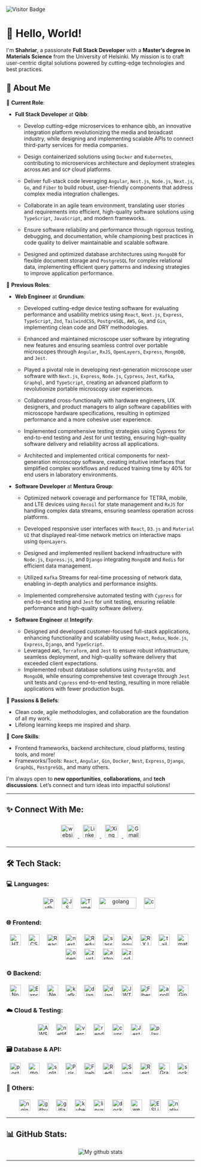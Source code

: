 ![Visitor Badge](https://visitor-badge.laobi.icu/badge?page_id=shahsau.shahsau)

# 👋 Hello, World!

I'm **Shahriar**, a passionate **Full Stack Developer** with a **Master’s degree in Materials Science** from the University of Helsinki. My mission is to craft user-centric digital solutions powered by cutting-edge technologies and best practices.

## 🚀 About Me

🌟 **Current Role**:
 - **Full Stack Developer** at **Qibb**:
   - Develop cutting-edge microservices to enhance qibb, an innovative integration platform revolutionizing the media and broadcast industry, while designing and implementing scalable APIs to connect third-party services for media companies.

   - Design containerized solutions using `Docker` and `Kubernetes`, contributing to microservices architecture and deployment strategies across `AWS` and `GCP` cloud platforms.

   - Deliver full-stack code leveraging `Angular`, `Nest.js`, `Node.js`, `Next.js`, `Go`, and `Fiber` to build robust, user-friendly components that address complex media integration challenges.

   - Collaborate in an agile team environment, translating user stories and requirements into efficient, high-quality software solutions using `TypeScript`, `JavaScript`, and modern frameworks.

   - Ensure software reliability and performance through rigorous testing, debugging, and documentation, while championing best practices in code quality to deliver maintainable and scalable software.
     
   - Designed and optimized database architectures using `MongoDB` for flexible document storage and `PostgreSQL` for complex relational data, implementing efficient query patterns and indexing strategies to improve application performance.


🌟 **Previous Roles**:
- **Web Engineer** at **Grundium**:
   - Developed cutting-edge device testing software for evaluating performance and usability metrics using `React`, `Next.js`, `Express`, `TypeScript`, `Zod`, `TailwindCSS`, `PostgreSQL`, `AWS`, `Go`, and `Gin`, implementing clean code and DRY methodologies.

   - Enhanced and maintained microscope user software by integrating new features and ensuring seamless control over portable microscopes through `Angular`, `RxJS`, `OpenLayers`, `Express`, `MongoDB`, and `Jest`.

   - Played a pivotal role in developing next-generation microscope user software with `Next.js`, `Express`, `Node.js`, `Cypress`, `Jest`, `Kafka`, `Graphql`, and `TypeScript`, creating an advanced platform to revolutionize portable microscopy user experiences.

   - Collaborated cross-functionally with hardware engineers, UX designers, and product managers to align software capabilities with microscope hardware specifications, resulting in optimized performance and a more cohesive user experience.

   - Implemented comprehensive testing strategies using Cypress for end-to-end testing and Jest for unit testing, ensuring high-quality software delivery and reliability across all applications.

   - Architected and implemented critical components for next-generation microscopy software, creating intuitive interfaces that simplified complex workflows and reduced training time by 40% for end users in laboratory environments.

- **Software Developer** at **Mentura Group**:
  - Optimized network coverage and performance for TETRA, mobile, and LTE devices using `Recoil` for state management and `RxJS` for handling complex data streams, ensuring seamless operation across platforms.

  - Developed responsive user interfaces with `React`, `D3.js` and `Material UI` that displayed real-time network metrics on interactive maps using `OpenLayers`.

  - Designed and implemented resilient backend infrastructure with `Node.js`, `Express.js`, and `Django` integrating `MongoDB` and `Redis` for efficient data management.

  - Utilized `Kafka` Streams for real-time processing of network data, enabling in-depth analytics and performance insights.

  - Implemented comprehensive automated testing with `Cypress` for end-to-end testing and `Jest` for unit testing, ensuring reliable performance and high-quality software delivery.

 
- **Software Engineer** at **Integrify**:
  - Designed and developed customer-focused full-stack applications, enhancing functionality and scalability using `React`, `Redux`, `Node.js`, `Express`, `Django`, and `TypeScript`.
  - Leveraged `AWS`, `Terraform`, and `Jest` to ensure robust infrastructure, seamless deployment, and high-quality software delivery that exceeded client expectations.
  - Implemented robust database solutions using `PostgreSQL` and `MongoDB`, while ensuring comprehensive test coverage through `Jest` unit tests and `Cypress` end-to-end testing, resulting in more reliable applications with fewer production bugs.

🌟 **Passions & Beliefs**:
- Clean code, agile methodologies, and collaboration are the foundation of all my work.
- Lifelong learning keeps me inspired and sharp.

💼 **Core Skills**:
- Frontend frameworks, backend architecture, cloud platforms, testing tools, and more!
- Frameworks/Tools: `React`, `Angular`, `Gin`, `Docker`, `Nest`, `Express`, `Django`, `GraphQL`, `PostgreSQL`, and many others.

I'm always open to **new opportunities**, **collaborations**, and **tech discussions**. Let’s connect and turn ideas into impactful solutions!

---

## ✨ Connect With Me:

<p align="center">
  <a href="https://shahsau.vercel.app/" target="_blank" rel="noopener noreferrer">
    <img src="https://img.shields.io/badge/website-000000?style=for-the-badge&logo=About.me&logoColor=white" alt="website" height="35" style="margin:10px">
  </a>
  <a href="https://www.linkedin.com/in/shahriar-saurov/" target="_blank" rel="noopener noreferrer">
    <img src="https://img.shields.io/badge/LinkedIn-0077B5?style=for-the-badge&logo=linkedin&logoColor=white" alt="LinkedIn" height="35" style="margin:10px">
  </a>
<!--   <a href="https://twitter.com/saurov_shahriar" target="_blank" rel="noopener noreferrer">
    <img src="https://img.shields.io/badge/Twitter-1DA1F2?style=for-the-badge&logo=twitter&logoColor=white" alt="Twitter" height="35" style="margin:10px">
  </a> -->
  <a href="https://www.xing.com/profile/Shahriar_Saurov/web_profiles" target="_blank" rel="noopener noreferrer">
    <img src="https://img.shields.io/badge/xing-%23006567.svg?style=for-the-badge&logo=xing&logoColor=white" alt="Xing" height="35" style="margin:10px">
  </a>
  <a href="mailto:shahriarksaurov@gmail.com">
    <img src="https://img.shields.io/badge/Gmail-D14836?style=for-the-badge&logo=gmail&logoColor=white" alt="Gmail" height="35" style="margin:10px">
  </a>
</p>

---

## 🛠️ Tech Stack:

### 💻 Languages:
<div align="center">
  <img src="https://img.shields.io/badge/Python-3776AB?style=for-the-badge&logo=python&logoColor=white" alt="Python" height="30" style="vertical-align:top; margin:4px">&nbsp;&nbsp;
  <img src="https://img.shields.io/badge/JavaScript-323330?style=for-the-badge&logo=javascript&logoColor=F7DF1E" alt="JS" height="30" style="vertical-align:top; margin:4px">&nbsp;&nbsp;
  <img src="https://img.shields.io/badge/TypeScript-007ACC?style=for-the-badge&logo=typescript&logoColor=white" alt="Typescript" height="30" style="vertical-align:top; margin:4px">&nbsp;&nbsp;
  <img src="https://img.shields.io/badge/go-%2300ADD8.svg?style=for-the-badge&logo=go&logoColor=white" alt="golang" height="30" width="100" style="vertical-align:top; margin:4px">&nbsp;&nbsp;
  <img src="https://img.shields.io/badge/C-00599C?style=for-the-badge&logo=c&logoColor=white" alt="c" height="30" style="vertical-align:top; margin:4px">&nbsp;&nbsp;
</div>

### 🌐 Frontend:
<div align="center">
  <img src="https://img.shields.io/badge/HTML5-E34F26?style=for-the-badge&logo=html5&logoColor=white" alt="HTML5" height="30" style="vertical-align:top; margin:4px">&nbsp;&nbsp;
  <img src="https://img.shields.io/badge/CSS3-1572B6?style=for-the-badge&logo=css3&logoColor=white" alt="CSS3" height="30" style="vertical-align:top; margin:4px">&nbsp;&nbsp;
  <img src="https://img.shields.io/badge/React-20232A?style=for-the-badge&logo=react&logoColor=61DAFB" alt="React" height="30" style="vertical-align:top; margin:4px">&nbsp;&nbsp;
  <img src="https://img.shields.io/badge/next.js-000000?style=for-the-badge&logo=nextdotjs&logoColor=white" alt="next-js" height="30" style="vertical-align:top; margin:4px">&nbsp;&nbsp; 
  <img src="https://img.shields.io/badge/redux-%23593d88.svg?style=for-the-badge&logo=redux&logoColor=white" alt="Redux" height="30" style="vertical-align:top; margin:4px">&nbsp;&nbsp;
  <img src="https://img.shields.io/badge/Sass-CC6699?style=for-the-badge&logo=sass&logoColor=white" alt="sass" height="30" style="vertical-align:top; margin:4px">&nbsp;&nbsp;
  <img src="https://img.shields.io/badge/angular-%23DD0031.svg?style=for-the-badge&logo=angular&logoColor=white" alt="Angular" height="30" style="vertical-align:top; margin:4px">&nbsp;&nbsp;
  <img src="https://img.shields.io/badge/rxjs-%23B7178C.svg?style=for-the-badge&logo=reactivex&logoColor=white"  alt="RXJS" height="30" style="vertical-align:top; margin:4px">&nbsp;&nbsp;
  <img src="https://img.shields.io/badge/Tailwind_CSS-38B2AC?style=for-the-badge&logo=tailwind-css&logoColor=white" alt="tailwind" height="30" style="vertical-align:top; margin:4px">&nbsp;&nbsp;
  <img src="https://img.shields.io/badge/Material%20UI-007FFF?style=for-the-badge&logo=mui&logoColor=white" alt="material-UI" height="30" style="vertical-align:top; margin:4px">&nbsp;&nbsp;
 <img src='https://img.shields.io/badge/Openlayers-100000?style=for-the-badge&logo=openlayers&logoColor=white&labelColor=41C73F&color=34CA52' alt="openlayers" height="30" style="vertical-align:top; margin:4px">&nbsp;&nbsp;
<!--   <img src="https://img.shields.io/badge/Gatsby-%23663399.svg?style=for-the-badge&logo=gatsby&logoColor=white" alt="gatsby-js" height="30" style="vertical-align:top; margin:4px">&nbsp;&nbsp;  -->
<!--   <img src="https://img.shields.io/badge/chakra-%234ED1C5.svg?style=for-the-badge&logo=chakraui&logoColor=white" alt="chakra-ui" height="30" style="vertical-align:top; margin:4px">&nbsp;&nbsp;  -->
  <img src="https://img.shields.io/badge/zustand-%2320232a.svg?style=for-the-badge&logo=react&logoColor=%2361DAFB" alt="zystand" height="30" style="vertical-align:top; margin:4px">&nbsp;&nbsp; 
  <img src="https://img.shields.io/badge/astro-%232C2052.svg?style=for-the-badge&logo=astro&logoColor=white" alt="astro" height="30" style="vertical-align:top; margin:4px">&nbsp;&nbsp; 
  <img src="https://img.shields.io/badge/zod-2ea44f?logo=zod&logoColor=%23f0f0f0&style=for-the-badge" alt="zod"height="30" style="vertical-align:top; margin:4px">&nbsp;&nbsp;
</div>

### ⚙️ Backend:
<div align="center">
  <img src="https://img.shields.io/badge/Node.js-339933?style=for-the-badge&logo=nodedotjs&logoColor=white" alt="Node" height="30" style="vertical-align:top; margin:4px">&nbsp;&nbsp;
  <img src="https://img.shields.io/badge/express.js-%23404d59.svg?style=for-the-badge&logo=express&logoColor=%2361DAFB" alt="Express" height="30" style="vertical-align:top; margin:4px">&nbsp;&nbsp;
  <img src="https://img.shields.io/badge/nestjs-%23E0234E.svg?style=for-the-badge&logo=nestjs&logoColor=white" alt="NestJS" height="30" style="vertical-align:top; margin:4px">&nbsp;&nbsp;
  <img src="https://img.shields.io/badge/Apache%20Kafka-000?style=for-the-badge&logo=apachekafka" alt="kafka" height="30" style="vertical-align:top; margin:4px">&nbsp;&nbsp;
  <img src="https://img.shields.io/badge/Django-092E20?style=for-the-badge&logo=django&logoColor=white" alt="django" height="30" style="vertical-align:top; margin:4px">&nbsp;&nbsp;
  <img src="https://img.shields.io/badge/django%20rest-ff1709?style=for-the-badge&logo=django&logoColor=white" alt="django-rest" height="30" style="vertical-align:top; margin:4px">&nbsp;&nbsp;
  <img src="https://img.shields.io/badge/JWT-000000?style=for-the-badge&logo=JSON%20web%20tokens&logoColor=white" alt="JWT" height="30" style="vertical-align:top; margin:4px">&nbsp;&nbsp;
  <img src="https://img.shields.io/badge/Go%20Fiber-gray?style=for-the-badge&logo=go&logoColor=white" alt="Fiber" height="30" style="vertical-align:top; margin:4px">&nbsp;&nbsp; 
  <img src="https://img.shields.io/badge/-ApolloGraphQL-311C87?style=for-the-badge&logo=apollo-graphql" alt="apollo-graphq" height="30" style="vertical-align:top; margin:4px">&nbsp;&nbsp;
  <img src="https://img.shields.io/badge/Gin-black?style=for-the-badge&logo=gin&logoColor=white" alt="Gin-go" height="30" style="vertical-align:top; margin:4px">&nbsp;&nbsp;
</div>

### ☁️ Cloud & Testing:
<div align="center">
  <img src="https://img.shields.io/badge/AWS-%23FF9900.svg?style=for-the-badge&logo=amazon-aws&logoColor=white" alt="AWS" height="30" style="vertical-align:top; margin:4px">&nbsp;&nbsp;
  <img src="https://img.shields.io/badge/Netlify-00C7B7?style=for-the-badge&logo=netlify&logoColor=white" alt="netlify" height="30" style="vertical-align:top; margin:4px">&nbsp;&nbsp;
  <img src="https://img.shields.io/badge/vercel-%23000000.svg?style=for-the-badge&logo=vercel&logoColor=white" alt="vercel" height="30" style="vertical-align:top; margin:4px">&nbsp;&nbsp;
  <img src="https://img.shields.io/badge/Render-%46E3B7.svg?style=for-the-badge&logo=render&logoColor=white" alt="render" height="30" style="vertical-align:top; margin:4px">&nbsp;&nbsp;
  <img src="https://img.shields.io/badge/-cypress-%23E5E5E5?style=for-the-badge&logo=cypress&logoColor=058a5e" alt="cypress" height="30" style="vertical-align:top; margin:4px">&nbsp;&nbsp;
  <img src="https://img.shields.io/badge/-jest-%23C21325?style=for-the-badge&logo=jest&logoColor=white" alt="Jest" height="30" style="vertical-align:top; margin:4px">&nbsp;&nbsp;
  <img src="https://img.shields.io/badge/-playwright-%232EAD33?style=for-the-badge&logo=playwright&logoColor=white" alt="playwright" height="30" style="vertical-align:top; margin:4px">&nbsp;&nbsp;
</div>

### 🗃️ Database & API:
<div align="center">
 <img src="https://img.shields.io/badge/PostgreSQL-316192?style=for-the-badge&logo=postgresql&logoColor=white" alt="postgre" height="30" style="vertical-align:top; margin:4px">&nbsp;&nbsp;
 <img src="https://img.shields.io/badge/MongoDB-4EA94B?style=for-the-badge&logo=mongodb&logoColor=white" alt="mongo" height="30" style="vertical-align:top; margin:4px">&nbsp;&nbsp;	
 <img src="https://img.shields.io/badge/SQLite-07405E?style=for-the-badge&logo=sqlite&logoColor=white" alt="sqlite" height="30" style="vertical-align:top; margin:4px">&nbsp;&nbsp;	
 <img src="https://img.shields.io/badge/Prisma-3982CE?style=for-the-badge&logo=Prisma&logoColor=white" alt="Prisma" height="30" style="vertical-align:top; margin:4px">&nbsp;&nbsp;
 <img src="https://img.shields.io/badge/firebase-ffca28?style=for-the-badge&logo=firebase&logoColor=black" alt="Firebase" height="30" style="vertical-align:top; margin:4px">&nbsp;&nbsp;
 <img src="https://img.shields.io/badge/redis-CC0000.svg?&style=for-the-badge&logo=redis&logoColor=white" alt="Redis" height="30" style="vertical-align:top; margin:4px">&nbsp;&nbsp;
 <img src="https://img.shields.io/badge/Supabase-3ECF8E?style=for-the-badge&logo=supabase&logoColor=white" alt="Supabase" height="30" style="vertical-align:top; margin:4px">&nbsp;&nbsp;
 <img src="https://img.shields.io/badge/restapi-109989?style=for-the-badge&logo=FASTAPI&logoColor=white" alt="Rest Api" height="30" style="vertical-align:top; margin:4px">&nbsp;&nbsp;
 <img src="https://img.shields.io/badge/GraphQl-E10098?style=for-the-badge&logo=graphql&logoColor=white" alt="GraphQl" height="30" style="vertical-align:top; margin:4px">&nbsp;&nbsp;
 <img src="https://img.shields.io/badge/Socket.io-black?style=for-the-badge&logo=socket.io&badgeColor=010101" alt="socket" height="30" style="vertical-align:top; margin:4px">&nbsp;&nbsp;

</div>

### 🎯 Others:
<div align="center">
 <img src="https://img.shields.io/badge/nginx-%23009639.svg?style=for-the-badge&logo=nginx&logoColor=white" alt="nginx" height="30" style="vertical-align:top; margin:4px">&nbsp;&nbsp;
<!--  <img src="https://img.shields.io/badge/Figma-F24E1E?style=for-the-badge&logo=figma&logoColor=white" alt="figma" height="30" style="vertical-align:top; margin:4px">&nbsp;&nbsp; -->
 <img src="https://img.shields.io/badge/github%20actions-%232671E5.svg?style=for-the-badge&logo=githubactions&logoColor=white" alt="github" height="30" style="vertical-align:top; margin:4px">&nbsp;&nbsp;
 <img src="https://img.shields.io/badge/gitlab%20ci-%23181717.svg?style=for-the-badge&logo=gitlab" alt="gitlab" height="30" style="vertical-align:top; margin:4px">&nbsp;&nbsp;
 <img src="https://img.shields.io/badge/kubernetes-%23326ce5.svg?style=for-the-badge&logo=kubernetes&logoColor=white" alt="kubernetes" height="30" style="vertical-align:top; margin:4px">&nbsp;&nbsp;
 <img src="https://img.shields.io/badge/Linux-FCC624?style=for-the-badge&logo=linux&logoColor=black" alt="linux" height="30" style="vertical-align:top; margin:4px">&nbsp;&nbsp;
 <img src="https://img.shields.io/badge/Docker-2CA5E0?style=for-the-badge&logo=docker&logoColor=white" alt="docker" height="30" style="vertical-align:top; margin:4px">&nbsp;&nbsp;
 <img src="https://img.shields.io/badge/webpack-%238DD6F9.svg?style=for-the-badge&logo=webpack&logoColor=black" alt="webpack" height="30" style="vertical-align:top; margin:4px">&nbsp;&nbsp;
 <img src="https://img.shields.io/badge/ESLint-4B3263?style=for-the-badge&logo=eslint&logoColor=white" alt="ESLint" height="30" style="vertical-align:top; margin:4px">&nbsp;&nbsp;
 <img src="https://img.shields.io/badge/React_Native-20232A?style=for-the-badge&logo=react&logoColor=61DAFB" alt="native" height="30" style="vertical-align:top; margin:4px">&nbsp;&nbsp;
 
</div>

---

## 📊 GitHub Stats:
<div align="center">
 <img src="https://github-readme-stats.vercel.app/api?username=shahsau&&show_icons=true&title_color=ffffff&icon_color=bb2acf&text_color=daf7dc&bg_color=151515" alt="My github stats" > 
<!--  <img  src="https://github-readme-streak-stats.herokuapp.com?user=shahsau&theme=vue-dark&hide_border=true&date_format=M%20j%5B%2C%20Y%5D" alt="My github stats" /> -->
</div>

---
